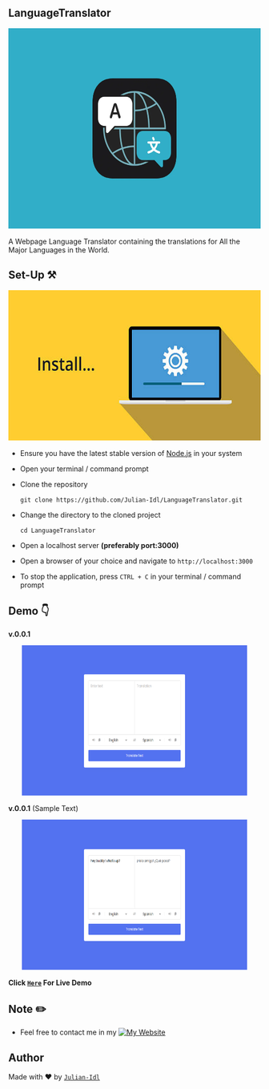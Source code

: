 ## LanguageTranslator

<p align = "center"><img src = "./assets/images/1305-WIRED-TranslateApps-1.png" height = 400 alt = "Wallet Icon"></p>

A Webpage Language Translator containing the translations for All the Major Languages in the World.

## Set-Up ⚒️

<p align = "center"><img src = "./assets/images/istockphoto-615991428-612x612.jpg" height = 300 alt = "SetUp Icon"></p>

- Ensure you have the latest stable version of [Node.js](https://nodejs.dev/en/learn/how-to-install-nodejs/) in your system

- Open your terminal / command prompt

- Clone the repository 
    ```
    git clone https://github.com/Julian-Idl/LanguageTranslator.git
    ```
- Change the directory to the cloned project

    ```
    cd LanguageTranslator
    ```
- Open a localhost server **(preferably port:3000)**

- Open a browser of your choice and navigate to  `http://localhost:3000`

- To stop the application, press `CTRL + C` in your terminal / command prompt

## Demo 👇

**v.0.0.1**


<p align = "center"><img src = "./assets/images/defaultpreview.png" height = 300 width = 450 alt = "AITranscriber Snapshotv1"></p>

**v.0.0.1** (Sample Text)
<p align = "center"><img src = "./assets/images/textpreview.png" height = 300 width = 450 alt = "AITranscriber Snapshot v1"></p>

**Click [`Here`](https://translator.julianidl.repl.co/) For Live Demo**

## Note ✏️

- Feel free to contact me in my  [![My Website](https://img.shields.io/website?down_color=Red&down_message=Offline&style=for-the-badge&up_color=Green&up_message=Online&url=https%3A%2F%2Fjulian-idl.codes)](https://julian-idl.codes)

## Author

Made with ♥ by [`Julian-Idl`](https://julian-idl.codes)

